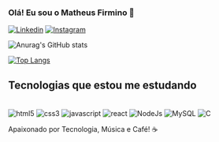 ### Olá! Eu sou o Matheus Firmino 👋

[![Linkedin](https://img.shields.io/badge/LinkedIn-0077B5?style=for-the-badge&logo=linkedin&logoColor=white)](https://www.linkedin.com/in/matheusfirminodeoliveira/)
[![Instagram](https://img.shields.io/badge/Instagram-E4405F?style=for-the-badge&logo=instagram&logoColor=white)](https://www.instagram.com/omatheusfirmino/)

![Anurag's GitHub stats](https://github-readme-stats.vercel.app/api?username=mfirmin0&show_icons=true&theme=radical)

[![Top Langs](https://github-readme-stats.vercel.app/api/top-langs/?username=mfirmin0&hide_progress=true)](https://github.com/anuraghazra/github-readme-stats)

## Tecnologias que estou me estudando

<div style="display: inline_block"><br/>
  <img align="center" alt="html5" src="https://img.shields.io/badge/HTML5-E34F26?style=for-the-badge&logo=html5&logoColor=white"/>
  <img align="center" alt="css3" src="https://img.shields.io/badge/CSS3-1572B6?style=for-the-badge&logo=css3&logoColor=white"/>
  <img align="center" alt="javascript" src="https://img.shields.io/badge/JavaScript-323330?style=for-the-badge&logo=javascript&logoColor=F7DF1E"/>
  <img align="center" alt="react" src="https://img.shields.io/badge/React-20232A?style=for-the-badge&logo=react&logoColor=61DAFB"/>
  <img align="center" alt="NodeJs" src="https://img.shields.io/badge/Node.js-43853D?style=for-the-badge&logo=node.js&logoColor=white"/>
  <img align="center" alt="MySQL" src="https://img.shields.io/badge/MySQL-00000F?style=for-the-badge&logo=mysql&logoColor=white"/>
  <img align="center" alt="C" src="https://img.shields.io/badge/C-00599C?style=for-the-badge&logo=c&logoColor=white"/>
  
  </div>
  
  
  Apaixonado por Tecnologia, Música e Café! ☕







